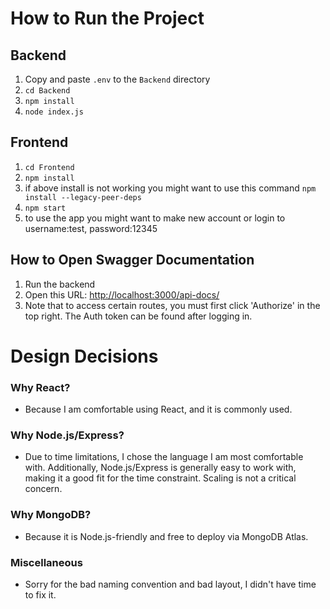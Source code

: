 # How to Run the Project


## Backend
1. Copy and paste `.env` to the `Backend` directory
2. `cd Backend`
3. `npm install`
4. `node index.js`

## Frontend
1. `cd Frontend`
2. `npm install`
3. if above install is not working you might want to use this command `npm install --legacy-peer-deps`
4. `npm start`
5. to use the app you might want to make new account or login to username:test, password:12345

## How to Open Swagger Documentation
1. Run the backend
2. Open this URL: [http://localhost:3000/api-docs/](http://localhost:3000/api-docs/)
3. Note that to access certain routes, you must first click 'Authorize' in the top right. The Auth token can be found after logging in.

# Design Decisions

### Why React?
- Because I am comfortable using React, and it is commonly used.

### Why Node.js/Express?
- Due to time limitations, I chose the language I am most comfortable with. Additionally, Node.js/Express is generally easy to work with, making it a good fit for the time constraint. Scaling is not a critical concern.

### Why MongoDB?
- Because it is Node.js-friendly and free to deploy via MongoDB Atlas.

### Miscellaneous
- Sorry for the bad naming convention and bad layout, I didn't have time to fix it.

